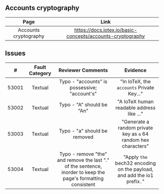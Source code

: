 ## Accounts cryptography
| Page        | Link           |
| :-------------: | :-------------:  | 
| Accounts cryptography | https://docs.iotex.io/basic-concepts/accounts-cryptography |


## Issues
| #   | Fault Category | Reviewer Comments | Evidence |
| :--: | :--: | :--: | :--: |
| 53001 | Textual | Typo - "accounts" is possessive; "account's" | "In IoTeX, the `accounts` Private Key..." |
| 53002 | Textual | Typo - "A" should be "An" | "A IoTeX human readable address like ..." |
| 53003 | Textual | Typo - "a" should be removed | "Generate a random private key as `a` 64 random hex characters" |
| 53004 | Textual | Typo - remove "the" and remove the last "." of the sentence, inorder to keep the page's formatting consistent | "Apply `the` bech32 encoding on the payload, and add the io1 prefix`.`" |